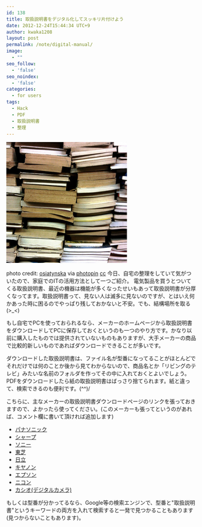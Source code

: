 ```yaml
---
id: 138
title: 取扱説明書をデジタル化してスッキリ片付けよう
date: 2012-12-24T15:44:34 UTC+9
author: kwaka1208
layout: post
permalink: /note/digital-manual/
image:
  - ""
seo_follow:
  - 'false'
seo_noindex:
  - 'false'
categories:
  - for users
tags:
  - Hack
  - PDF
  - 取扱説明書
  - 整理
---
```

![book stack](/assets/images/2012/12/small__3287986172.jpg)

photo credit: [osiatynska](http://www.flickr.com/photos/osiatynska/3287986172/) via [photopin](http://photopin.com) [cc](http://creativecommons.org/licenses/by-nc-nd/2.0/)
今日、自宅の整理をしていて気がついたので、家庭でのITの活用方法として一つご紹介。
電気製品を買うとついてくる取扱説明書、最近の機器は機能が多くなったせいもあって取扱説明書が分厚くなってます。取扱説明書って、見ない人は滅多に見ないのですが、とはいえ何かあった時に困るのでやっぱり残しておかないと不安。でも、結構場所を取る(&gt;_&lt;)

もし自宅でPCを使っておられるなら、メーカーのホームページから取扱説明書をダウンロードしてPCに保存しておくというのも一つのやり方です。かなり以前に購入したものでは提供されていないものもありますが、大手メーカーの商品で比較的新しいものであればダウンロードできることが多いです。

ダウンロードした取扱説明書は、ファイル名が型番になってることがほとんどでそれだけでは何のことか後から見てわからないので、商品名とか「リビングのテレビ」みたいな名前のフォルダを作ってその中に入れておくとよいでしょう。PDFをダウンロードしたら紙の取扱説明書はばっさり捨てられます。紙と違って、検索できるのも便利です。(^^)/

こちらに、主なメーカーの取扱説明書ダウンロードページのリンクを張っておきますので、よかったら使ってください。(このメーカーも張ってというのがあれば、コメント欄に書いて頂ければ追加します)

- [パナソニック](http://panasonic.co.jp/cs/personal/manual/)
- [シャープ](http://www.sharp.co.jp/support/download.html)
- [ソニー](http://www.sony.jp/support/manual.html)
- [東芝](http://www.toshiba-living.jp/search.php)
- [日立](http://www.hitachi.co.jp/support/manual/index.html)
- [キヤノン](http://cweb.canon.jp/e-support/manual/)
- [エプソン](http://www.epson.jp/support/manual/)
- [ニコン](http://www.nikon-image.com/support/manual/m_pdf.htm)
- [カシオ(デジタルカメラ)](http://support.casio.jp/manual.php?cid=001)

もしくは型番が分かってるなら、Google等の検索エンジンで、型番と"取扱説明書"というキーワードの両方を入れて検索すると一発で見つかることもあります(見つからないこともあります)。
